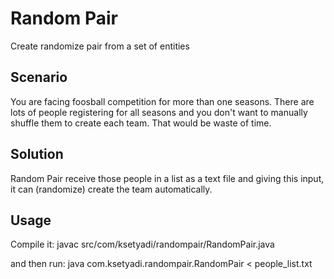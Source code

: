 Random Pair
===========
Create randomize pair from a set of entities

Scenario
--------
You are facing foosball competition for more than one seasons. There are lots of people registering for all seasons and you don't want to manually shuffle them to create each team. That would be waste of time.

Solution
--------
Random Pair receive those people in a list as a text file and giving this input, it can (randomize) create the team automatically.

Usage
-----
Compile it:
	javac src/com/ksetyadi/randompair/RandomPair.java
	
and then run:
	java com.ksetyadi.randompair.RandomPair < people_list.txt
